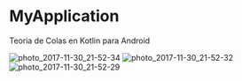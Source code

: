 # MyApplication
Teoria de Colas en Kotlin para Android

![photo_2017-11-30_21-52-34](https://user-images.githubusercontent.com/9899682/33467378-ba099370-d619-11e7-9c13-7839ac043645.jpg)
![photo_2017-11-30_21-52-32](https://user-images.githubusercontent.com/9899682/33467376-b9a61f52-d619-11e7-9e1e-461d50458362.jpg)
![photo_2017-11-30_21-52-29](https://user-images.githubusercontent.com/9899682/33467375-b919866e-d619-11e7-9562-c037461018cb.jpg)
